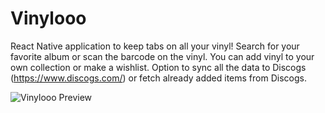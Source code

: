 # Vinylooo

React Native application to keep tabs on all your vinyl! Search for your favorite album or scan the barcode on the vinyl. You can add vinyl to your own collection or make a wishlist. Option to sync all the data to Discogs (https://www.discogs.com/) or fetch already added items from Discogs.


![Vinylooo Preview](/assets/vinylooo2.png)
